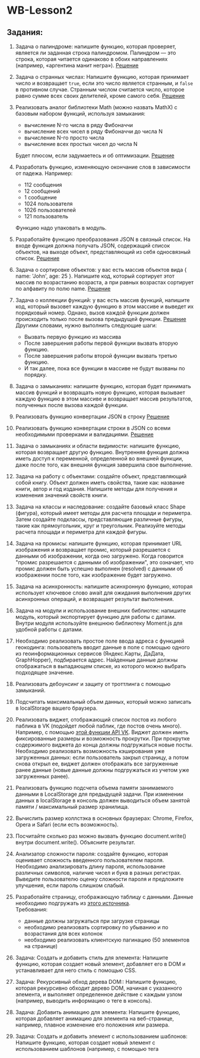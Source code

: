 # WB-Lesson2

## Задания:
1. Задача о палиндроме: напишите функцию, которая проверяет, является ли заданная строка палиндромом. Палиндром — это строка, которая читается одинаково в обоих направлениях (например, «аргентина манит негра»).  [Решение](https://github.com/Timothy7310/WB-Lesson2/blob/main/tasks/1/index.js)  
2. Задача о странных числах: Напишите функцию, которая принимает число и возвращает `true`, если это число является странным, и `false` в противном случае. Странным числом считается число, которое равно сумме всех своих делителей, кроме самого себя.  [Решение](https://github.com/Timothy7310/WB-Lesson2/blob/main/tasks/2/index.js)  
3. Реализовать аналог библиотеки Math (можно назвать MathX) с базовым набором функций, используя замыкания:
    + вычисление N-го числа в ряду Фибоначчи 
    + вычисление всех чисел в ряду Фибоначчи до числа N
    + вычисление N-го просто числа
    + вычисление всех простых чисел до числа N  

    Будет плюсом, если задумаетесь и об оптимизации.  [Решение](https://github.com/Timothy7310/WB-Lesson2/blob/main/tasks/3/index.js)  
4. Разработать функцию, изменяющую окончание слов в зависимости от падежа. Например:
    + 112 сообщения
    + 12 сообщений
    + 1 сообщение
    + 1024 пользователя
    + 1026 пользователей
    + 121 пользователь

     Функцию надо упаковать в модуль.
5. Разработайте функцию преобразования JSON в связный список. На входе функция должна получать JSON, содержащий список объектов, на выходе объект, представляющий из себя односвязный список.  [Решение](https://github.com/Timothy7310/WB-Lesson2/blob/main/tasks/5/index.mjs)  
6. Задача о сортировке объектов: у вас есть массив объектов вида { name: 'John', age: 25 }. Напишите код, который сортирует этот массив по возрастанию возраста, а при равных возрастах сортирует по алфавиту по полю name.  [Решение](https://github.com/Timothy7310/WB-Lesson2/blob/main/tasks/6/index.js)  
7. Задача о коллекции функций: у вас есть массив функций, напишите код, который вызовет каждую функцию в этом массиве и выведет их порядковый номер. Однако, вызов каждой функции должен происходить только после вызова предыдущей функции.  [Решение](https://github.com/Timothy7310/WB-Lesson2/blob/main/tasks/7/index.js)  
Другими словами, нужно выполнить следующие шаги:
    + Вызвать первую функцию из массива
    + После завершения работы первой функции вызвать вторую функцию.
    + После завершения работы второй функции вызвать третью функцию.
    + И так далее, пока все функции в массиве не будут вызваны по порядку.
8. Задача о замыканиях: напишите функцию, которая будет принимать массив функций и возвращать новую функцию, которая вызывает каждую функцию в этом массиве и возвращает массив результатов, полученных после вызова каждой функции.
9. Реализовать функцию конвертации JSON в строку   [Решение](https://github.com/Timothy7310/WB-Lesson2/blob/main/tasks/9/index.mjs)  
10. Реализовать функцию конвертации строки в JSON со всеми необходимыми проверками и валидациями.   [Решение](https://github.com/Timothy7310/WB-Lesson2/blob/main/tasks/10/index.js)  
11. Задача о замыканиях и области видимости: напишите функцию, которая возвращает другую функцию. Внутренняя функция должна иметь доступ к переменной, определенной во внешней функции, даже после того, как внешняя функция завершила свое выполнение.
12. Задача на работу с объектами: создайте объект, представляющий собой книгу. Объект должен иметь свойства, такие как: название книги, автор и год издания. Напишите методы для получения и изменения значений свойств книги.
13. Задача на классы и наследование: создайте базовый класс Shape (фигура), который имеет методы для расчета площади и периметра. Затем создайте подклассы, представляющие различные фигуры, такие как прямоугольник, круг и треугольник. Реализуйте методы расчета площади и периметра для каждой фигуры.
14. Задача на промисы: напишите функцию, которая принимает URL изображения и возвращает промис, который разрешается с данными об изображении, когда оно загружено. Когда говорится "промис разрешается с данными об изображении", это означает, что промис должен быть успешно выполнен (resolved) с данными об изображении после того, как изображение будет загружено.
15. Задача на асинхронность: напишите асинхронную функцию, которая использует ключевое слово await для ожидания выполнения других асинхронных операций, и возвращает результат выполнения.
16. Задача на модули и использование внешних библиотек: напишите модуль, который экспортирует функцию для работы с датами. Внутри модуля используйте внешнюю библиотеку Moment.js для удобной работы с датами.
17. Необходимо реализовать простое поле ввода адреса с функцией геокодинга: пользователь вводит данные в поле с помощью одного из геоинформационных сервисов (Яндекс.Карты, ДаДата, GraphHopper), подбирается адрес. Найденные данные должны отображаться в выпадающем списке, из которого можно выбрать подходящее значение.
18. Реализовать дебоунсинг и защиту от троттлинга с помощью замыканий.
19. Подсчитать максимальный объем данных, который можно записать в localStorage вашего браузера.
20. Реализовать виджет, отображающий список постов из любого паблика в VK (подойдет любой паблик, где постов очень много). Например, с помощью [этой функции API VK](https://dev.vk.com/ru/method/wall.get). Виджет должен иметь фиксированные размеры и возможность прокрутки. При прокрутке содержимого виджета до конца должны подгружаться новые посты. Необходимо реализовать возможность кэширования уже загруженных данных: если пользователь закрыл страницу, а потом снова открыл ее, виджет должен отображать все загруженные ранее данные (новые данные должны подгружаться из учетом уже загруженных ранее).
21. Реализовать функцию подсчета объема памяти занимаемого данными в LocalStorage для предыдущей задачи. При изменении данных в localStorage в консоль должен выводиться объем занятой памяти / максимальный размер хранилища.
22. Вычислить размер коллстэка в основных браузерах: Chrome, Firefox, Opera и Safari (если есть возможность).
23. Посчитайте сколько раз можно вызвать функцию document.write() внутри document.write(). Объясните результат.
24. Анализатор сложности пароля: создайте функцию, которая оценивает сложность введенного пользователем пароля. Необходимо анализировать длину пароля, использование различных символов, наличие чисел и букв в разных регистрах. Выведите пользователю оценку сложности пароля и предложите улучшения, если пароль слишком слабый.
25. Разработайте страницу, отображающую таблицу с данными. Данные необходимо подгружать из [этого источника](http://www.filltext.com/?rows=1000&fname=%7BfirstName%7D&lname=%7BlastName%7D&tel=%7Bphone%7Cformat%7D&address=%7BstreetAddress%7D&city=%7Bcity%7D&state=%7BusState%7Cabbr%7D&zip=%7Bzip%7D&pretty=true).  
Требования:
    + данные должны загружаться при загрузке страницы
    + необходимо реализовать сортировку по убыванию и по возрастания для всех колонок
    + необходимо реализовать клиентскую пагинацию (50 элементов на странице)
26. Задача: Создать и добавить стиль для элемента: Напишите функцию, которая создает новый элемент, добавляет его в DOM и устанавливает для него стиль с помощью CSS.
27. Задача: Рекурсивный обход дерева DOM:: Напишите функцию, которая рекурсивно обходит дерево DOM, начиная с указанного элемента, и выполняет определенное действие с каждым узлом (например, выводить информацию о теге в консоль).
28. Задача: Добавить анимацию для элемента: Напишите функцию, которая добавляет анимацию для элемента на веб-странице, например, плавное изменение его положения или размера.
29. Задача: Создать и добавить элемент с использованием шаблонов: Напишите функцию, которая создает новый элемент с использованием шаблонов (например, с помощью тега <template>) и добавляет его в DOM.
30. Задача: Взаимодействие с формами: Напишите функцию, которая получает данные из формы на веб-странице и выполняет определенные действия с этими данными, например, отправляет их на сервер или отображает всплывающее окно с результатами.
